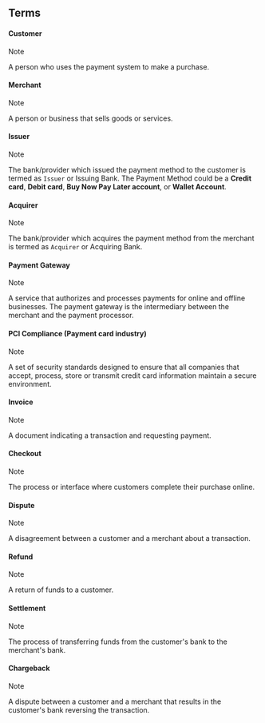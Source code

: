 ## Terms

#### Customer

> [!NOTE]
> A person who uses the payment system to make a purchase.

#### Merchant

> [!NOTE]
> A person or business that sells goods or services.

#### Issuer

> [!NOTE]
> The bank/provider which issued the payment method to the customer is termed as `Issuer` or Issuing Bank. 
> The Payment Method could be a **Credit card**, **Debit card**, **Buy Now Pay Later account**, or **Wallet Account**.

#### Acquirer

> [!NOTE]
> The bank/provider which acquires the payment method from the merchant is termed as `Acquirer` or Acquiring Bank.

#### Payment Gateway

> [!NOTE]
> A service that authorizes and processes payments for online and offline businesses.
> The payment gateway is the intermediary between the merchant and the payment processor.

#### PCI Compliance (Payment card industry)

> [!NOTE]
> A set of security standards designed to ensure that all companies that accept, process, store or transmit credit card 
> information maintain a secure environment.

#### Invoice

> [!NOTE]
> A document indicating a transaction and requesting payment.

#### Checkout

> [!NOTE]
> The process or interface where customers complete their purchase online.

#### Dispute

> [!NOTE]
> A disagreement between a customer and a merchant about a transaction.

#### Refund

> [!NOTE]
> A return of funds to a customer.

#### Settlement

> [!NOTE]
> The process of transferring funds from the customer's bank to the merchant's bank.

#### Chargeback

> [!NOTE]
> A dispute between a customer and a merchant that results in the customer's bank reversing the transaction.
